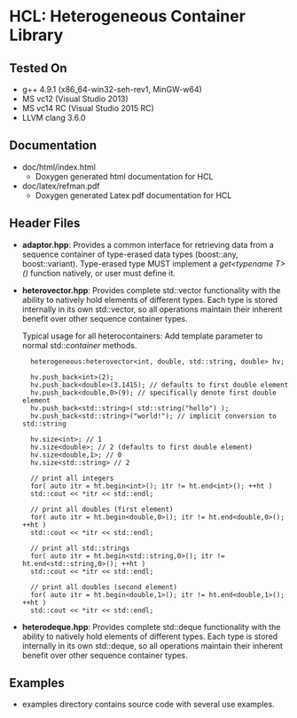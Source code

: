 # HCL: Heterogeneous Container Library

## Tested On
* g++ 4.9.1 (x86_64-win32-seh-rev1, MinGW-w64)
* MS vc12 (Visual Studio 2013)
* MS vc14 RC (Visual Studio 2015 RC)
* LLVM clang 3.6.0
 

## Documentation

* doc/html/index.html
    * Doxygen generated html documentation for HCL
* doc/latex/refman.pdf
    * Doxygen generated Latex pdf documentation for HCL


## Header Files
* **adaptor.hpp**:
   Provides a common interface for retrieving data from a sequence
   container of type-erased data types (boost::any, boost::variant).
   Type-erased type MUST implement a *get\<typename T\>()* function natively,
   or user must define it.


* **heterovector.hpp**:
   Provides complete std::vector functionality with the ability to natively
   hold elements of different types.  Each type is stored internally in its
   own std::vector, so all operations maintain their inherent benefit over other
   sequence container types.
   
   Typical usage for all heterocontainers:
     Add template parameter to normal std::*container* methods.
   
        heterogeneous:heterovector<int, double, std::string, double> hv;

        hv.push_back<int>(2);
        hv.push_back<double>(3.1415); // defaults to first double element
        hv.push_back<double,0>(9); // specifically denote first double element
        hv.push_back<std::string>( std::string("hello") );
        hv.push_back<std::string>("world!"); // implicit conversion to std::string
        
        hv.size<int>; // 1
        hv.size<double>; // 2 (defaults to first double element)
        hv.size<double,1>; // 0
        hv.size<std::string> // 2
        
        // print all integers
        for( auto itr = ht.begin<int>(); itr != ht.end<int>(); ++ht )
        std::cout << *itr << std::endl;
        
        // print all doubles (first element)
        for( auto itr = ht.begin<double,0>(); itr != ht.end<double,0>(); ++ht )
        std::cout << *itr << std::endl;
        
        // print all std::strings
        for( auto itr = ht.begin<std::string,0>(); itr != ht.end<std::string,0>(); ++ht )
        std::cout << *itr << std::endl;
        
        // print all doubles (second element)
        for( auto itr = ht.begin<double,1>(); itr != ht.end<double,1>(); ++ht )
        std::cout << *itr << std::endl;


* **heterodeque.hpp**:
   Provides complete std::deque functionality with the ability to natively
   hold elements of different types.  Each type is stored internally in its
   own std::deque, so all operations maintain their inherent benefit over other
   sequence container types.


## Examples
* examples directory contains source code with several use examples.